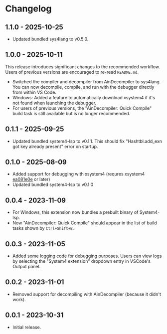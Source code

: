# Changelog

## 1.1.0 - 2025-10-25
- Updated bundled sys4lang to v0.5.0.

## 1.0.0 - 2025-10-11
This release introduces significant changes to the recommended workflow. Users
of previous versions are encouraged to re-read `README.md`.

- Switched the compiler and decompiler from AinDecompiler to sys4lang. You can
  now decompile, compile, and run with the debugger directly from within VS
  Code.
- Windows: Added a feature to automatically download xsystem4 if it's not found
  when launching the debugger.
- For users of previous versions, the "AinDecompiler: Quick Compile" build task
  is still available but is no longer recommended.

## 0.1.1 - 2025-09-25
- Updated bundled system4-lsp to v0.1.1. This should fix "Hashtbl.add_exn got
  key already present" error on startup.

## 0.1.0 - 2025-08-09
- Added support for debugging with xsystem4 (requres xsystem4
  [ea081e0e](https://github.com/nunuhara/xsystem4/commit/ea081e0eb7c8d9b7cd9a40a4623cb00d587aa353)
  or later)
- Updated bundled system4-lsp to v0.1.0

## 0.0.4 - 2023-11-09
- For Windows, this extension now bundles a prebuilt binary of System4-lsp.
- Now "AinDecompiler: Quick Compile" should appear in the list of build tasks
  shown by `Ctrl+Shift+B`.

## 0.0.3 - 2023-11-05
- Added some logging code for debugging purposes. Users can view logs by
  selecting the "System4 extension" dropdown entry in VSCode's Output panel.

## 0.0.2 - 2023-11-01
- Removed support for decompiling with AinDecompiler (because it didn't work).

## 0.0.1 - 2023-10-31
- Initial release.